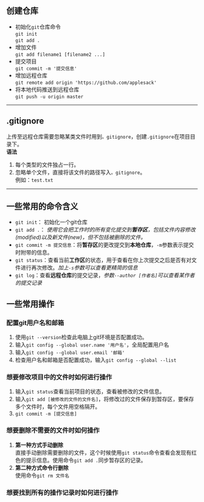 ## 创建仓库
- 初始化`git`仓库命令  
    `git init`  
    `git add .` 
- 增加文件  
    `git add filename1 [filename2 ...]`
- 提交项目  
    `git commit -m '提交信息'`
- 增加远程仓库  
    `git remote add origin 'https://github.com/applesack'`
- 将本地代码推送到远程仓库  
    `git push -u origin master`
---
## .gitignore
上传至远程仓库需要忽略某类文件时用到`。gitignore`，创建`.gitignore`在项目目录下。  
**语法**
1. 每个类型的文件独占一行。
2. 忽略单个文件，直接将该文件的路径写入`。gitignore`。  
    例如：`test.txt`

---
## 一些常用的命令含义
- `git init`： 初始化一个git仓库
- `git add .`： *使用它会把工作时的所有变化提交到**暂存区**，包括文件内容修改(modified)以及新文件(new)，但不包括被删除的文件。*
- `git commit -m 提交信息`：将**暂存区**的更改提交到**本地仓库**，`-m`参数表示提交时附带的信息。
- `git status`：查看当前**工作区**的状态，用于查看在你上次提交之后是否有对文件进行再次修改。*加上`-s`参数可以查看更精简的信息*
- `git log`：查看**远程仓库**的提交记录，*参数`--author [作者名]`可以查看某作者的提交记录*

## 一些常用操作
### 配置git用户名和邮箱
1. 使用`git --version`检查此电脑上git环境是否配置成功。
2. 输入`git config --global user.name '用户名'`，全局配置用户名
3. 输入`git config --global user.email '邮箱'`
4. 检查用户名和邮箱是否配置成功，输入`git config --global --list`
### 想要修改项目中的文件时如何进行操作
1. 输入`git status`查看当前项目的状态，查看被修改的文件信息。
2. 输入`git add [被修改的文件的文件名]`，将修改过的文件保存到暂存区，要保存多个文件时，每个文件用空格隔开。
3. `git commit -m [提交信息]`
### 想要删除不需要的文件时如何操作
1. **第一种方式手动删除**  
直接手动删除需要删除的文件，这个时候使用`git status`命令查看会发现有红色的提示信息。使用命令`git add .`同步暂存区的记录。
2. **第二种方式命令行删除**  
使用命令`git rm 文件名`
### 想要找到所有的操作记录时如何进行操作

